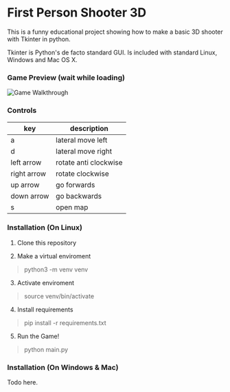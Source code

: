 # First Person Shooter 3D

This is a funny educational project showing how to make a basic 3D shooter with Tkinter in python.

Tkinter is Python's de facto standard GUI. Is included with standard Linux, Windows and Mac OS X.

### Game Preview (wait while loading)

![Game Walkthrough](https://github.com/stgoddv/shooter-3d-python/blob/master/static/Walkthrough.gif?raw=true)

### Controls

| key         | description           |
| ----------- | --------------------- |
| a           | lateral move left     |
| d           | lateral move right    |
| left arrow  | rotate anti clockwise |
| right arrow | rotate clockwise      |
| up arrow    | go forwards           |
| down arrow  | go backwards          |
| s           | open map              |

### Installation (On Linux)

1. Clone this repository

2. Make a virtual enviroment

> python3 -m venv venv

3. Activate enviroment

> source venv/bin/activate

4. Install requirements

> pip install -r requirements.txt

5. Run the Game!

> python main.py

### Installation (On Windows & Mac)

Todo here.
